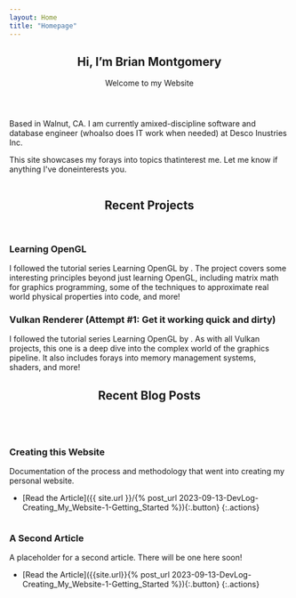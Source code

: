 ```yaml
---
layout: Home
title: "Homepage"
---
```


<!-- Banner -->
<section id="banner">
    <div class="content">
        <header>
            <div markdown="1">

# Hi, I’m Brian Montgomery
Welcome to my Website

</div>
        </header>
        <div markdown="1">

Based in Walnut, CA. I am currently amixed-discipline software and database engineer (whoalso does IT work when needed) at Desco Inustries Inc.

This site showcases my forays into topics thatinterest me. Let me know if anything I've doneinterests you.

</div>

<!-- Originally there was a button here, 
    I took it out as I don't have a good spot to send people to from this panel.-->
<!--<ul class="actions">
    <li><a href="#" class="button big">Learn More</a></li>
</ul> -->
</div>
    <span class="image object">
        <img src="{{ site.url }}/assets/images/pic10.jpg" alt="" />
    </span>
</section>

<!-- Section -->
<section>
    <header class="major" markdown="1">

## Recent Projects

</header>
    <div class="features">
        <article>
            <span class="icon fa-gem"></span>
            <div class="content" markdown="1">

### Learning OpenGL
I followed the tutorial series Learning OpenGL by . The project covers some interesting principles beyond just learning OpenGL, including matrix math for graphics programming, some of the techniques to approximate real world physical properties into code, and more!

</div>
        </article>
        <article>
            <span class="icon solid fa-paper-plane"></span>
            <div class="content" markdown="1">

### Vulkan Renderer (Attempt #1: Get it working quick and dirty)
I followed the tutorial series Learning OpenGL by . As with all Vulkan projects, this one is a deep dive into the complex world of the graphics pipeline. It also includes forays into memory management systems, shaders, and more!

</div>
        </article>
        <!--<article>
            <span class="icon solid fa-rocket"></span>
            <div class="content" markdown="1">

<!--### Quam lorem ipsum
Aenean ornare velit lacus, ac varius enim lorem ullamcorper dolore. Proin aliquam facilisis ante interdum. Sed nulla amet lorem feugiat tempus aliquam.

</div>
        </article>
        <article>
            <span class="icon solid fa-signal"></span>
            <div class="content" markdown="1">

### Sed magna finibus
Aenean ornare velit lacus, ac varius enim lorem ullamcorper dolore. Proin aliquam facilisis ante interdum. Sed nulla amet lorem feugiat tempus aliquam.

</div>
        </article> -->
</div>
</section>

<!-- Section -->
<section>
    <header class="major" markdown="1">

## Recent Blog Posts

</header>
    <div class="posts">
        <article>
            <a href="#" class="image"><img src="{{ site.url }}/assets/images/pic01.jpg" alt="" /></a>
            <div markdown="1">

### Creating this Website
Documentation of the process and methodology that went into creating my personal website.

- [Read the Article]({{ site.url }}/{% post_url 2023-09-13-DevLog-Creating_My_Website-1-Getting_Started %}){:.button}
{:.actions}
</div>
        </article>
        <article>
            <a href="#" class="image"><img src="{{ site.url }}/assets/images/pic02.jpg" alt="" /></a>
            <div markdown="1">

### A Second Article
A placeholder for a second article. There will be one here soon!

- [Read the Article]({{site.url}}{% post_url 2023-09-13-DevLog-Creating_My_Website-1-Getting_Started %}){:.button}
{:.actions}
</div>
        </article>
    </div>
</section>
